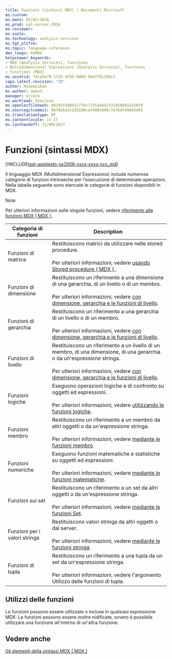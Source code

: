 ```yaml
---
title: Funzioni (sintassi MDX) | Documenti Microsoft
ms.custom: 
ms.date: 03/02/2016
ms.prod: sql-server-2016
ms.reviewer: 
ms.suite: 
ms.technology: analysis-services
ms.tgt_pltfrm: 
ms.topic: language-reference
dev_langs: kbMDX
helpviewer_keywords:
- MDX [Analysis Services], functions
- Multidimensional Expressions [Analysis Services], functions
- functions [MDX]
ms.assetid: 74ca5e79-1f33-4795-9d68-98eff9c190c1
caps.latest.revision: "25"
author: Minewiskan
ms.author: owend
manager: erikre
ms.workload: Inactive
ms.openlocfilehash: 88195fd4841c7fbc7135ad44c531d508912e58f0
ms.sourcegitcommit: 9678eba3c2d3100cef408c69bcfe76df49803d63
ms.translationtype: MT
ms.contentlocale: it-IT
ms.lasthandoff: 11/09/2017
---
```

# <a name="functions-mdx-syntax"></a>Funzioni (sintassi MDX)
[!INCLUDE[tsql-appliesto-ss2008-xxxx-xxxx-xxx_md](../includes/tsql-appliesto-ss2008-xxxx-xxxx-xxx-md.md)]

  Il linguaggio MDX (Multidimensional Expressions) include numerose categorie di funzioni intrinseche per l'esecuzione di determinate operazioni. Nella tabella seguente sono elencate le categorie di funzioni disponibili in MDX.  
  
> [!NOTE]  
>  Per ulteriori informazioni sulle singole funzioni, vedere [riferimento alle funzioni MDX &#40; MDX &#41; ](../mdx/mdx-function-reference-mdx.md).  
  
|Categoria di funzioni|Description|  
|-----------------------|-----------------|  
|Funzioni di matrice|Restituiscono matrici da utilizzare nelle stored procedure.<br /><br /> Per ulteriori informazioni, vedere [usando Stored procedure &#40; MDX &#41; ](../mdx/using-stored-procedures-mdx.md).|  
|Funzioni di dimensione|Restituiscono un riferimento a una dimensione di una gerarchia, di un livello o di un membro.<br /><br /> Per ulteriori informazioni, vedere [con dimensione, gerarchia e le funzioni di livello](../mdx/using-dimension-hierarchy-and-level-functions.md).|  
|Funzioni di gerarchia|Restituiscono un riferimento a una gerarchia di un livello o di un membro.<br /><br /> Per ulteriori informazioni, vedere [con dimensione, gerarchia e le funzioni di livello](../mdx/using-dimension-hierarchy-and-level-functions.md).|  
|Funzioni di livello|Restituiscono un riferimento a un livello di un membro, di una dimensione, di una gerarchia o da un'espressione stringa.<br /><br /> Per ulteriori informazioni, vedere [con dimensione, gerarchia e le funzioni di livello](../mdx/using-dimension-hierarchy-and-level-functions.md).|  
|Funzioni logiche|Eseguono operazioni logiche e di confronto su oggetti ed espressioni.<br /><br /> Per ulteriori informazioni, vedere [utilizzando le funzioni logiche](../mdx/using-logical-functions.md).|  
|Funzioni membro|Restituiscono un riferimento a un membro da altri oggetti o da un'espressione stringa.<br /><br /> Per ulteriori informazioni, vedere [mediante le funzioni membro](../mdx/using-member-functions.md).|  
|Funzioni numeriche|Eseguono funzioni matematiche e statistiche su oggetti ed espressioni.<br /><br /> Per ulteriori informazioni, vedere [mediante le funzioni matematiche](../mdx/using-mathematical-functions.md).|  
|Funzioni sui set|Restituiscono un riferimento a un set da altri oggetti o da un'espressione stringa.<br /><br /> Per ulteriori informazioni, vedere [mediante le funzioni Set](../mdx/using-set-functions.md).|  
|Funzioni per i valori stringa|Restituiscono valori stringa da altri oggetti o dal server.<br /><br /> Per ulteriori informazioni, vedere [mediante le funzioni stringa](../mdx/using-string-functions.md).|  
|Funzioni di tupla|Restituiscono un riferimento a una tupla da un set da un'espressione stringa.<br /><br /> Per ulteriori informazioni, vedere l'argomento Utilizzo delle funzioni di tupla.|  
  
## <a name="uses-of-functions"></a>Utilizzi delle funzioni  
 Le funzioni possono essere utilizzate o incluse in qualsiasi espressione MDX. Le funzioni possono essere inoltre nidificate, ovvero è possibile utilizzare una funzione all'interno di un'altra funzione.  
  
## <a name="see-also"></a>Vedere anche  
 [Gli elementi della sintassi MDX &#40; MDX &#41;](../mdx/mdx-syntax-elements-mdx.md)  
  
  
